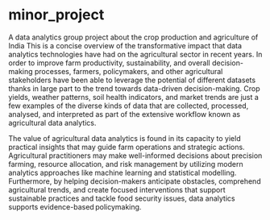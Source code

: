# minor_project
A data analytics group project about the crop production and agriculture of India
This is a concise overview of the transformative impact that data analytics technologies have had on the agricultural sector in recent years. In order to improve farm productivity, sustainability, and overall decision-making processes, farmers, policymakers, and other agricultural stakeholders have been able to leverage the potential of different datasets thanks in large part to the trend towards data-driven decision-making. Crop yields, weather patterns, soil health indicators, and market trends are just a few examples of the diverse kinds of data that are collected, processed, analysed, and interpreted as part of the extensive workflow known as agricultural data analytics. 

The value of agricultural data analytics is found in its capacity to yield practical insights that may guide farm operations and strategic actions. Agricultural practitioners may make well-informed decisions about precision farming, resource allocation, and risk management by utilizing modern analytics approaches like machine learning and statistical modelling. Furthermore, by helping decision-makers anticipate obstacles, comprehend agricultural trends, and create focused interventions that support sustainable practices and tackle food security issues, data analytics supports evidence-based policymaking. 

